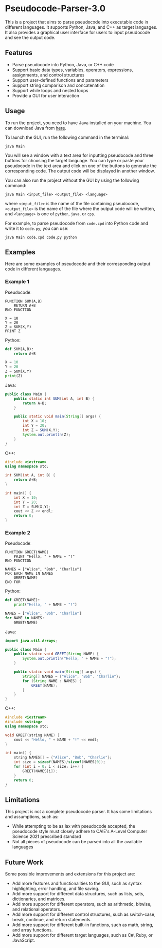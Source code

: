# Pseudocode-Parser-3.0

This is a project that aims to parse pseudocode into executable code in different languages. It supports Python, Java, and C++ as target languages. It also provides a graphical user interface for users to input pseudocode and see the output code.

## Features

- Parse pseudocode into Python, Java, or C++ code
- Support basic data types, variables, operators, expressions, assignments, and control structures
- Support user-defined functions and parameters
- Support string comparison and concatenation
- Support while loops and nested loops
- Provide a GUI for user interaction

## Usage

To run the project, you need to have Java installed on your machine. You can download Java from [here](^1^).

To launch the GUI, run the following command in the terminal:

`java Main`

You will see a window with a text area for inputting pseudocode and three buttons for choosing the target language. You can type or paste your pseudocode in the text area and click on one of the buttons to generate the corresponding code. The output code will be displayed in another window.

You can also run the project without the GUI by using the following command:

`java Main <input_file> <output_file> <language>`

where `<input_file>` is the name of the file containing pseudocode, `<output_file>` is the name of the file where the output code will be written, and `<language>` is one of `python`, `java`, or `cpp`.

For example, to parse pseudocode from `code.cpd` into Python code and write it to `code.py`, you can use:

`java Main code.cpd code.py python`

## Examples

Here are some examples of pseudocode and their corresponding output code in different languages.

### Example 1

Pseudocode:

```
FUNCTION SUM(A,B)
    RETURN A+B
END FUNCTION

X = 10
Y = 20
Z = SUM(X,Y)
PRINT Z
```

Python:

```python
def SUM(A,B):
    return A+B

X = 10
Y = 20
Z = SUM(X,Y)
print(Z)
```

Java:

```java
public class Main {
    public static int SUM(int A, int B) {
        return A+B;
    }

    public static void main(String[] args) {
        int X = 10;
        int Y = 20;
        int Z = SUM(X,Y);
        System.out.println(Z);
    }
}
```

C++:

```cpp
#include <iostream>
using namespace std;

int SUM(int A, int B) {
    return A+B;
}

int main() {
    int X = 10;
    int Y = 20;
    int Z = SUM(X,Y);
    cout << Z << endl;
    return 0;
}
```

### Example 2

Pseudocode:

```
FUNCTION GREET(NAME)
    PRINT "Hello, " + NAME + "!"
END FUNCTION

NAMES = ["Alice", "Bob", "Charlie"]
FOR EACH NAME IN NAMES
    GREET(NAME)
END FOR
```

Python:

```python
def GREET(NAME):
    print("Hello, " + NAME + "!")

NAMES = ["Alice", "Bob", "Charlie"]
for NAME in NAMES:
    GREET(NAME)
```

Java:

```java
import java.util.Arrays;

public class Main {
    public static void GREET(String NAME) {
        System.out.println("Hello, " + NAME + "!");
    }

    public static void main(String[] args) {
        String[] NAMES = {"Alice", "Bob", "Charlie"};
        for (String NAME : NAMES) {
            GREET(NAME);
        }
    }
}
```

C++:

```cpp
#include <iostream>
#include <string>
using namespace std;

void GREET(string NAME) {
    cout << "Hello, " + NAME + "!" << endl;
}

int main() {
    string NAMES[] = {"Alice", "Bob", "Charlie"};
    int size = sizeof(NAMES)/sizeof(NAMES[0]);
    for (int i = 0; i < size; i++) {
        GREET(NAMES[i]);
    }
    return 0;
}
```

## Limitations

This project is not a complete pseudocode parser. It has some limitations and assumptions, such as:

- While attempting to be as lax with pseudocode accepted, the pseudocode style must closely adhere to CAIE's A-Level Computer Science 2021 prescribed standard
- Not all pieces of pseudocode can be parsed into all the available languages

## Future Work

Some possible improvements and extensions for this project are:

- Add more features and functionalities to the GUI, such as syntax highlighting, error handling, and file saving.
- Add more support for different data structures, such as lists, sets, dictionaries, and matrices.
- Add more support for different operators, such as arithmetic, bitwise, and relational operators.
- Add more support for different control structures, such as switch-case, break, continue, and return statements.
- Add more support for different built-in functions, such as math, string, and array functions.
- Add more support for different target languages, such as C#, Ruby, or JavaScript.
